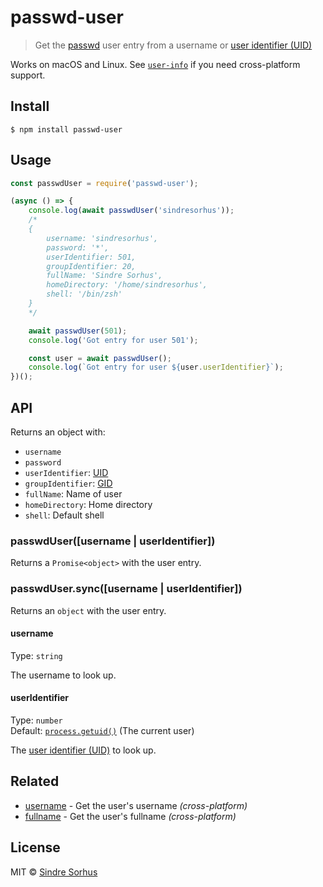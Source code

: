 # passwd-user

> Get the [passwd](https://en.wikipedia.org/wiki/Passwd) user entry from a username or [user identifier (UID)](https://en.wikipedia.org/wiki/User_identifier_(Unix))

Works on macOS and Linux. See [`user-info`](https://github.com/sindresorhus/user-info) if you need cross-platform support.


## Install

```
$ npm install passwd-user
```


## Usage

```js
const passwdUser = require('passwd-user');

(async () => {
	console.log(await passwdUser('sindresorhus'));
	/*
	{
		username: 'sindresorhus',
		password: '*',
		userIdentifier: 501,
		groupIdentifier: 20,
		fullName: 'Sindre Sorhus',
		homeDirectory: '/home/sindresorhus',
		shell: '/bin/zsh'
	}
	*/

	await passwdUser(501);
	console.log('Got entry for user 501');

	const user = await passwdUser();
	console.log(`Got entry for user ${user.userIdentifier}`);
})();
```


## API

Returns an object with:

- `username`
- `password`
- `userIdentifier`: [UID](https://en.wikipedia.org/wiki/User_identifier)
- `groupIdentifier`: [GID](https://en.wikipedia.org/wiki/Group_identifier)
- `fullName`: Name of user
- `homeDirectory`: Home directory
- `shell`: Default shell

### passwdUser([username | userIdentifier])

Returns a `Promise<object>` with the user entry.

### passwdUser.sync([username | userIdentifier])

Returns an `object` with the user entry.

#### username

Type: `string`

The username to look up.

#### userIdentifier

Type: `number`<br>
Default: [`process.getuid()`](https://nodejs.org/api/process.html#process_process_getuid) (The current user)

The [user identifier (UID)](https://en.wikipedia.org/wiki/User_identifier) to look up.


## Related

- [username](https://github.com/sindresorhus/username) - Get the user's username *(cross-platform)*
- [fullname](https://github.com/sindresorhus/fullname) - Get the user's fullname *(cross-platform)*


## License

MIT © [Sindre Sorhus](https://sindresorhus.com)

